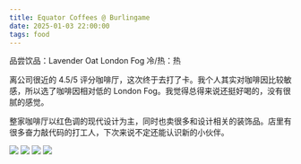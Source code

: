 ```yaml
---
title: Equator Coffees @ Burlingame
date: 2025-01-03 22:00:00
tags: food
---
```


品尝饮品：Lavender Oat London Fog
冷/热：热

离公司很近的 4.5/5 评分咖啡厅，这次终于去打了卡。我个人其实对咖啡因比较敏感，所以选了咖啡因相对低的 London Fog。我觉得总得来说还挺好喝的，没有很腻的感觉。

整家咖啡厅以红色调的现代设计为主，同时也卖很多和设计相关的装饰品。店里有很多奋力敲代码的打工人，下次来说不定还能认识新的小伙伴。

![](image1.jpg)
![](image2.jpg)
![](image3.jpg)
![](image4.jpg)
